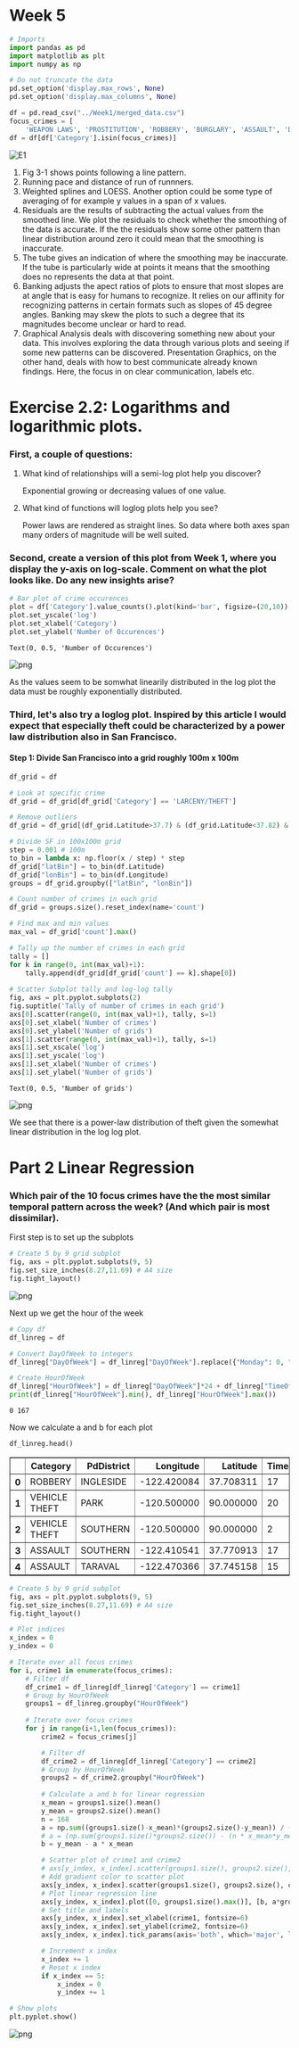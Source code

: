 # Week 5


```python
# Imports
import pandas as pd
import matplotlib as plt
import numpy as np

# Do not truncate the data
pd.set_option('display.max_rows', None)
pd.set_option('display.max_columns', None)
```


```python
df = pd.read_csv("../Week1/merged_data.csv")
focus_crimes = [
    'WEAPON LAWS', 'PROSTITUTION', 'ROBBERY', 'BURGLARY', 'ASSAULT', 'DRUG/NARCOTIC', 'LARCENY/THEFT', 'VANDALISM', 'VEHICLE THEFT', 'STOLEN PROPERTY']
df = df[df['Category'].isin(focus_crimes)]
```

![E1](attachment:image.png)

1. Fig 3-1 shows points following a line pattern.
2. Running pace and distance of run of runnners.
3. Weighted splines and LOESS. Another option could be some type of averaging of for example y values in a span of x values.
4. Residuals are the results of subtracting the actual values from the smoothed line. We plot the residuals to check whether the smoothing of the data is accurate. If the the residuals show some other pattern than linear distribution around zero it could mean that the smoothing is inaccurate.
5. The tube gives an indication of where the smoothing may be inaccurate. If the tube is particularly wide at points it means that the smoothing does no represents the data at that point.
6. Banking adjusts the apect ratios of plots to ensure that most slopes are at angle that is easy for humans to recognize. It relies on our affinity for recognizing patterns in certain formats such as slopes of 45 degree angles. Banking may skew the plots to such a degree that its magnitudes become unclear or hard to read.
7. Graphical Analysis deals with discovering something new about your data. This involves exploring the data through various plots and seeing if some new patterns can be discovered. Presentation Graphics, on the other hand, deals with how to best communicate already known findings. Here, the focus in on clear communication, labels etc.

# Exercise 2.2: Logarithms and logarithmic plots.

### First, a couple of questions:

1. What kind of relationships will a semi-log plot help you discover? 

	Exponential growing or decreasing values of one value.

2. What kind of functions will loglog plots help you see?

	Power laws are rendered as straight lines. So data where both axes span many orders of magnitude will be well suited.

### Second, create a version of this plot from Week 1, where you display the y-axis on log-scale. Comment on what the plot looks like. Do any new insights arise?


```python
# Bar plot of crime occurences
plot = df['Category'].value_counts().plot(kind='bar', figsize=(20,10))
plot.set_yscale('log')
plot.set_xlabel('Category')
plot.set_ylabel('Number of Occurences')
```




    Text(0, 0.5, 'Number of Occurences')




    
![png](Week5_files/Week5_7_1.png)
    


As the values seem to be somwhat linearily distributed in the log plot the data must be roughly exponentially distributed.

### Third, let's also try a loglog plot. Inspired by this article I would expect that especially theft could be characterized by a power law distribution also in San Francisco.

#### Step 1: Divide San Francisco into a grid roughly 100m x 100m


```python
df_grid = df

# Look at specific crime
df_grid = df_grid[df_grid['Category'] == 'LARCENY/THEFT']

# Remove outliers
df_grid = df_grid[(df_grid.Latitude>37.7) & (df_grid.Latitude<37.82) & (df_grid.Longitude>-122.52) & (df_grid.Longitude<-122.35)]

# Divide SF in 100x100m grid
step = 0.001 # 100m
to_bin = lambda x: np.floor(x / step) * step
df_grid["latBin"] = to_bin(df.Latitude)
df_grid["lonBin"] = to_bin(df.Longitude)
groups = df_grid.groupby(["latBin", "lonBin"])

# Count number of crimes in each grid
df_grid = groups.size().reset_index(name='count')
```


```python
# Find max and min values
max_val = df_grid['count'].max()

# Tally up the number of crimes in each grid
tally = []
for k in range(0, int(max_val)+1):
    tally.append(df_grid[df_grid['count'] == k].shape[0])
    
# Scatter Subplot tally and log-log tally
fig, axs = plt.pyplot.subplots(2)
fig.suptitle('Tally of number of crimes in each grid')
axs[0].scatter(range(0, int(max_val)+1), tally, s=1)
axs[0].set_xlabel('Number of crimes')
axs[0].set_ylabel('Number of grids')
axs[1].scatter(range(0, int(max_val)+1), tally, s=1)
axs[1].set_xscale('log')
axs[1].set_yscale('log')
axs[1].set_xlabel('Number of crimes')
axs[1].set_ylabel('Number of grids')
```




    Text(0, 0.5, 'Number of grids')




    
![png](Week5_files/Week5_11_1.png)
    


We see that there is a power-law distribution of theft given the somewhat linear distribution in the log log plot.

# Part 2 Linear Regression
### Which pair of the 10 focus crimes have the the most similar temporal pattern across the week? (And which pair is most dissimilar).

First step is to set up the subplots


```python
# Create 5 by 9 grid subplot
fig, axs = plt.pyplot.subplots(9, 5)
fig.set_size_inches(8.27,11.69)	# A4 size
fig.tight_layout()
```


    
![png](Week5_files/Week5_15_0.png)
    


Next up we get the hour of the week


```python
# Copy df
df_linreg = df

# Convert DayOfWeek to integers
df_linreg["DayOfWeek"] = df_linreg["DayOfWeek"].replace({"Monday": 0, "Tuesday": 1, "Wednesday": 2, "Thursday": 3, "Friday": 4, "Saturday": 5, "Sunday": 6})

# Create HourOfWeek
df_linreg["HourOfWeek"] = df_linreg["DayOfWeek"]*24 + df_linreg["TimeOfDay"]
print(df_linreg["HourOfWeek"].min(), df_linreg["HourOfWeek"].max())
```

    0 167
    

Now we calculate a and b for each plot


```python
df_linreg.head()
```




<div>
<style scoped>
    .dataframe tbody tr th:only-of-type {
        vertical-align: middle;
    }

    .dataframe tbody tr th {
        vertical-align: top;
    }

    .dataframe thead th {
        text-align: right;
    }
</style>
<table border="1" class="dataframe">
  <thead>
    <tr style="text-align: right;">
      <th></th>
      <th>Category</th>
      <th>PdDistrict</th>
      <th>Longitude</th>
      <th>Latitude</th>
      <th>TimeOfDay</th>
      <th>MinuteOfHour</th>
      <th>DayOfWeek</th>
      <th>DayOfMonth</th>
      <th>Month</th>
      <th>Year</th>
      <th>HourOfWeek</th>
    </tr>
  </thead>
  <tbody>
    <tr>
      <th>0</th>
      <td>ROBBERY</td>
      <td>INGLESIDE</td>
      <td>-122.420084</td>
      <td>37.708311</td>
      <td>17</td>
      <td>50</td>
      <td>0</td>
      <td>22</td>
      <td>November</td>
      <td>2004</td>
      <td>17</td>
    </tr>
    <tr>
      <th>1</th>
      <td>VEHICLE THEFT</td>
      <td>PARK</td>
      <td>-120.500000</td>
      <td>90.000000</td>
      <td>20</td>
      <td>0</td>
      <td>1</td>
      <td>18</td>
      <td>October</td>
      <td>2005</td>
      <td>44</td>
    </tr>
    <tr>
      <th>2</th>
      <td>VEHICLE THEFT</td>
      <td>SOUTHERN</td>
      <td>-120.500000</td>
      <td>90.000000</td>
      <td>2</td>
      <td>0</td>
      <td>6</td>
      <td>15</td>
      <td>February</td>
      <td>2004</td>
      <td>146</td>
    </tr>
    <tr>
      <th>3</th>
      <td>ASSAULT</td>
      <td>SOUTHERN</td>
      <td>-122.410541</td>
      <td>37.770913</td>
      <td>17</td>
      <td>0</td>
      <td>6</td>
      <td>21</td>
      <td>November</td>
      <td>2010</td>
      <td>161</td>
    </tr>
    <tr>
      <th>4</th>
      <td>ASSAULT</td>
      <td>TARAVAL</td>
      <td>-122.470366</td>
      <td>37.745158</td>
      <td>15</td>
      <td>50</td>
      <td>1</td>
      <td>2</td>
      <td>April</td>
      <td>2013</td>
      <td>39</td>
    </tr>
  </tbody>
</table>
</div>




```python
# Create 5 by 9 grid subplot
fig, axs = plt.pyplot.subplots(9, 5)
fig.set_size_inches(8.27,11.69)	# A4 size
fig.tight_layout()

# Plot indices
x_index = 0
y_index = 0

# Iterate over all focus crimes
for i, crime1 in enumerate(focus_crimes):
    # Filter df
	df_crime1 = df_linreg[df_linreg['Category'] == crime1]
	# Group by HourOfWeek
	groups1 = df_linreg.groupby("HourOfWeek")
	
	# Iterate over focus crimes
	for j in range(i+1,len(focus_crimes)):
		crime2 = focus_crimes[j]

		# Filter df
		df_crime2 = df_linreg[df_linreg['Category'] == crime2]
		# Group by HourOfWeek
		groups2 = df_crime2.groupby("HourOfWeek")
  
		# Calculate a and b for linear regression
		x_mean = groups1.size().mean()
		y_mean = groups2.size().mean()
		n = 168
		a = np.sum((groups1.size()-x_mean)*(groups2.size()-y_mean)) / (np.sum((groups1.size()-x_mean)**2))
		# a = (np.sum(groups1.size()*groups2.size()) - (n * x_mean*y_mean)) / (np.sum(groups1.size()**2) - (n * x_mean)**2)
		b = y_mean - a * x_mean		

		# Scatter plot of crime1 and crime2
		# axs[y_index, x_index].scatter(groups1.size(), groups2.size(), s=1)
		# Add gradient color to scatter plot
		axs[y_index, x_index].scatter(groups1.size(), groups2.size(), c=groups1.size().index, cmap='Blues', s=1)
		# Plot linear regression line
		axs[y_index, x_index].plot([0, groups1.size().max()], [b, a*groups1.size().max()+b], color='red', linewidth=1)
		# Set title and labels
		axs[y_index, x_index].set_xlabel(crime1, fontsize=6)
		axs[y_index, x_index].set_ylabel(crime2, fontsize=6)
		axs[y_index, x_index].tick_params(axis='both', which='major', labelsize=6)

		# Increment x index
		x_index += 1
		# Reset x index
		if x_index == 5:
			x_index = 0
			y_index += 1

# Show plots
plt.pyplot.show()
```


    
![png](Week5_files/Week5_20_0.png)
    

